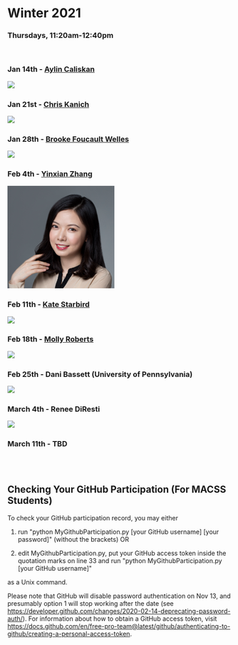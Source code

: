 # Winter 2021
### Thursdays, 11:20am-12:40pm

<br>

### Jan 14th - [Aylin Caliskan](https://github.com/uchicago-computation-workshop/Winter2021/tree/main/01-14_Caliskan)
<div><img src="https://www.seas.gwu.edu/sites/g/files/zaxdzs2406/f/styles/person_main_image/public/image/faculty_headshots/Caliskan_Aylin0420.jpg?itok=vEfY8Bgl" width="240"></div>


### Jan 21st - [Chris Kanich](https://github.com/uchicago-computation-workshop/Winter2021/tree/main/01-21_Kanich)
<div><img src="https://www.cs.uic.edu/~ckanich/images/ckanich.jpg" height="240"></div>


### Jan 28th - [Brooke Foucault Welles](https://github.com/uchicago-computation-workshop/Winter2021/tree/main/01-28_Foucault-Welles)
<div><img src="https://cssh.northeastern.edu/wp-content/uploads/2020/01/Brooke-Welles-web-600x800-c-default.jpg" width="240"></div>


### Feb 4th - [Yinxian Zhang](https://github.com/uchicago-computation-workshop/Winter2021/tree/main/02-04_Zhang)
<div><img src="headshot_yz.png" width="240"></div>


### Feb 11th - [Kate Starbird](https://github.com/uchicago-computation-workshop/Winter2021/tree/main/02-11_Starbird)
<div><img src = "https://www.hcde.washington.edu/files/people/imgs/starbird-headshot.jpg" width="240"></div>


### Feb 18th - [Molly Roberts](https://github.com/uchicago-computation-workshop/Winter2021/tree/main/02-18_Roberts)
<div><img src = "https://pup-assets.imgix.net/onix/images/margaret_e_roberts.jpg?w=640&h=640&fit=crop&auto=format" width="240"></div>


### Feb 25th - Dani Bassett (University of Pennsylvania)
<div><img src = "https://directory.seas.upenn.edu/wp-content/uploads/2020/03/Bassett-Danielle.jpg" width="240"></div>


### March 4th - Renee DiResti
<div><img src = "https://fsi-live.s3.us-west-1.amazonaws.com/s3fs-public/renee-diresta.jpg" height="240"></div>


### March 11th - TBD

<br>
<br>

## Checking Your GitHub Participation (For MACSS Students) 

To check your GitHub participation record, you may either

1. run "python MyGithubParticipation.py [your GitHub username] [your password]" (without the brackets) OR

2. edit MyGithubParticipation.py, put your GitHub access token inside the quotation marks on line 33 and run "python MyGithubParticipation.py [your GitHub username]" 

as a Unix command. 

Please note that GitHub will disable password authentication on Nov 13, and presumably option 1 will stop working after the date (see https://developer.github.com/changes/2020-02-14-deprecating-password-auth/). For information about how to obtain a GitHub access token, visit https://docs.github.com/en/free-pro-team@latest/github/authenticating-to-github/creating-a-personal-access-token. 


